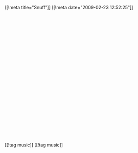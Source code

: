 [[!meta  title="Snuff"]]
[[!meta  date="2009-02-23 12:52:25"]]
<div align="center"><object width="480" height="385"><param name="movie" value="http://www.youtube.com/v/3dTo48hSLsw&hl=en&fs=1&rel=0"></param><param name="allowFullScreen" value="true"></param><param name="allowscriptaccess" value="always"></param><embed src="http://www.youtube.com/v/3dTo48hSLsw&hl=en&fs=1&rel=0" type="application/x-shockwave-flash" allowscriptaccess="always" allowfullscreen="true" width="480" height="385"></embed></object></div>

[[!tag  music]]
[[!tag  music]]